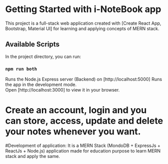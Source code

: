 # Getting Started with i-NoteBook app

This project is a full-stack web application created with [Create React App, Bootstrap, Material UI] for learning and applying concepts of MERN stack.

## Available Scripts

In the project directory, you can run:

### `npm run both`

Runs the Node.js Express server (Backend) on [http://localhost:5000]
Runs the app in the development mode.\
Open [http://localhost:3000] to view it in your browser.

# Create an account, login and you can store, access, update and delete your notes whenever you want.

#Development of application:
It is a MERN Stack (MondoDB + ExpressJs + ReactJs + Node.js)  application made for education purpose to learn MERN stack and apply the same.


